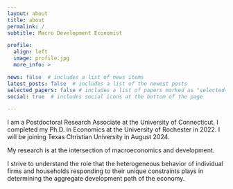 ```yaml
---
layout: about
title: about
permalink: /
subtitle: Macro Development Economist

profile:
  align: left
  image: profile.jpg
  more_info: >

news: false  # includes a list of news items
latest_posts: false  # includes a list of the newest posts
selected_papers: false # includes a list of papers marked as "selected={true}"
social: true  # includes social icons at the bottom of the page

---
```


I am a Postdoctoral Research Associate at the University of Connecticut. I completed my Ph.D. in Economics at the University of Rochester in 2022. I will be joining Texas Christian University in August 2024.

My research is at the intersection of macroeconomics and development.

I strive to understand the role that the heterogeneous behavior of individual firms and households responding to their unique constraints plays in determining the aggregate development path of the economy. 